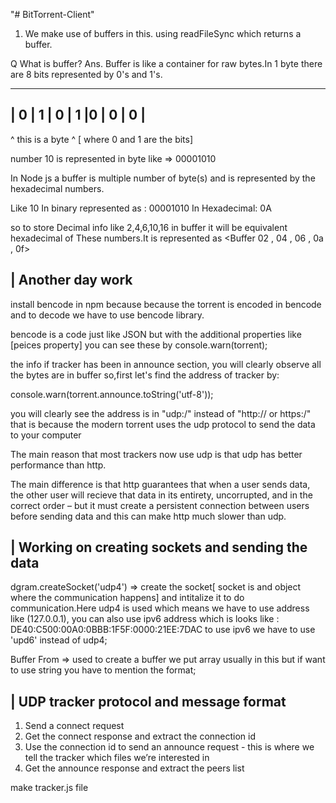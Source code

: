 "# BitTorrent-Client" 
1. We make use of buffers in this. using
readFileSync which returns a buffer.
<!-- More information about buffer -->

Q What is buffer?
Ans. Buffer is like a container for raw bytes.In 1 byte there are 8 bits represented by 0's and 1's.

-------------------------------
| 0 | 1 | 0 | 1 |0  | 0  | 0  |
-------------------------------
^ this is a  byte ^ [ where 0 and 1 are the bits]

number 10 is represented in byte like => 00001010

In Node js a buffer is multiple number of byte(s) and  is represented by the hexadecimal numbers. 

Like 10 
In binary represented as : 00001010
In Hexadecimal: 0A

so to store  Decimal info like 2,4,6,10,16 in buffer it will be equivalent hexadecimal of These numbers.It is represented as
<Buffer 02 , 04 , 06 , 0a , 0f> 



|  Another day work
---------------------------------------------------------------

install bencode in npm because because the torrent is encoded in bencode and to decode we have to use bencode library.

bencode is a code just like JSON but with the additional properties like [peices property] you can see these by console.warn(torrent);

the info if tracker has been in announce section, you will clearly observe all the bytes are in buffer so,first let's find the address of tracker by:

console.warn(torrent.announce.toString('utf-8'));

you will clearly see the address is in "udp:/" instead of "http:// or https:/" that is because the modern torrent uses the udp protocol to send the data to your computer

The main reason that most trackers now use udp is that udp has better performance than http.


The main difference is that http guarantees that when a user sends data, the other user will recieve that data in its entirety, uncorrupted, and in the correct order – but it must create a persistent connection between users before sending data and this can make http much slower than udp.


|  Working on creating sockets and sending the data
---------------------------------------------------------------
dgram.createSocket('udp4') => create the socket[ socket is and object where the communication happens] and intitalize it to do communication.Here udp4 is used which means we have to use address like (127.0.0.1), you can also use ipv6 address which is looks like :
DE40:C500:00A0:0BBB:1F5F:0000:21EE:7DAC
to use ipv6 we have to use 'upd6' instead of udp4;



Buffer From => used to create a buffer we put array usually in this but if want to use string you have to mention the format;



| UDP tracker protocol and message format
---------------------------------------------------------------
1. Send a connect request
2. Get the connect response and extract the connection id
3. Use the connection id to send an announce request - this is where we 
    tell the tracker which files we’re interested in
4. Get the announce response and extract the peers list

make tracker.js file


